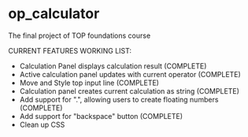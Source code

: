 # op_calculator
The final project of TOP foundations course

CURRENT FEATURES WORKING LIST:
- Calculation Panel displays calculation result (COMPLETE)
- Active calculation panel updates with current operator (COMPLETE)
- Move and Style top input line (COMPLETE)
- Calculation panel creates current calculation as string (COMPLETE)
- Add support for ".", allowing users to create floating numbers (COMPLETE)
- Add support for "backspace" button (COMPLETE)
- Clean up CSS
